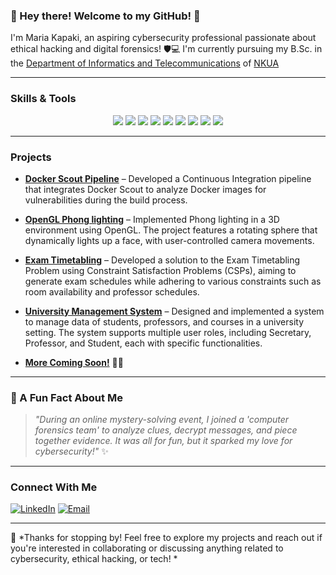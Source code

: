 ### 🌸 Hey there! Welcome to my GitHub! 🌸  

I'm Maria Kapaki, an aspiring cybersecurity professional passionate about ethical hacking and digital forensics! 🛡️💻
I'm currently pursuing my B.Sc. in the [Department of Informatics and Telecommunications](https://www.di.uoa.gr/) of [NKUA](https://en.uoa.gr/)

---

### Skills & Tools

<p align="center">
  <img src="https://img.shields.io/badge/-Python-FFD43B?style=flat-square&logo=python&logoColor=blue"/>
  <img src="https://img.shields.io/badge/-C-00599C?style=flat-square&logo=c&logoColor=white"/>
  <img src="https://img.shields.io/badge/-C++-00599C?style=flat-square&logo=c%2B%2B&logoColor=white"/> 
  <img src="https://img.shields.io/badge/-Docker-2496ED?style=flat-square&logo=docker&logoColor=white"/>
  <img src="https://img.shields.io/badge/-OpenGL-4298B8?style=flat-square&logo=opengl&logoColor=white"/> 
  <img src="https://img.shields.io/badge/-Linux-FCC624?style=flat-square&logo=linux&logoColor=black"/>
  <img src="https://img.shields.io/badge/-Git-F05032?style=flat-square&logo=git&logoColor=white"/>
  <img src="https://img.shields.io/badge/-Bash-4EAA25?style=flat-square&logo=gnu-bash&logoColor=white"/>
  <img src="https://img.shields.io/badge/-SQL-4479A1?style=flat-square&logo=postgresql&logoColor=white"/>
</p>

---

### Projects

- **[Docker Scout Pipeline](https://github.com/icyaria/docker-scout-pipeline)** – Developed a Continuous Integration pipeline that integrates Docker Scout to analyze Docker images for vulnerabilities during the build process.

- **[OpenGL Phong lighting](https://github.com/icyaria/opengl_project)** – Implemented Phong lighting in a 3D environment using OpenGL. The project features a rotating sphere that dynamically lights up a face, with user-controlled camera movements.

- **[Exam Timetabling](https://github.com/icyaria/exam-timetabling)** – Developed a solution to the Exam Timetabling Problem using Constraint Satisfaction Problems (CSPs), aiming to generate exam schedules while adhering to various constraints such as room availability and professor schedules.
  
- **[University Management System](https://github.com/icyaria/University-Management-System)** – Designed and implemented a system to manage data of students, professors, and courses in a university setting. The system supports multiple user roles, including Secretary, Professor, and Student, each with specific functionalities.
  
- **[More Coming Soon!](#)** 🚧✨

---

### 🎀 A Fun Fact About Me
> *"During an online mystery-solving event, I joined a 'computer forensics team' to analyze clues, decrypt messages, and piece together evidence. It was all for fun, but it sparked my love for cybersecurity!"* ✨

---

### Connect With Me
[![LinkedIn](https://img.shields.io/badge/-LinkedIn-blue?style=flat-square&logo=linkedin)](www.linkedin.com/in/maria-kapaki)
[![Email](https://img.shields.io/badge/-Email-D14836?style=flat-square&logo=gmail&logoColor=white)](mailto:marykapaki@gmail.com)

---

🍓 *Thanks for stopping by! Feel free to explore my projects and reach out if you're interested in collaborating or discussing anything related to cybersecurity, ethical hacking, or tech! *
